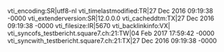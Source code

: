 vti_encoding:SR|utf8-nl
vti_timelastmodified:TR|27 Dec 2016 09:19:38 -0000
vti_extenderversion:SR|12.0.0.0
vti_cacheddtm:TX|27 Dec 2016 09:19:38 -0000
vti_filesize:IR|5670
vti_backlinkinfo:VX|
vti_syncofs_testbericht.square7.ch\:21:TW|04 Feb 2017 17:59:42 -0000
vti_syncwith_testbericht.square7.ch\:21:TX|27 Dec 2016 09:19:38 -0000
